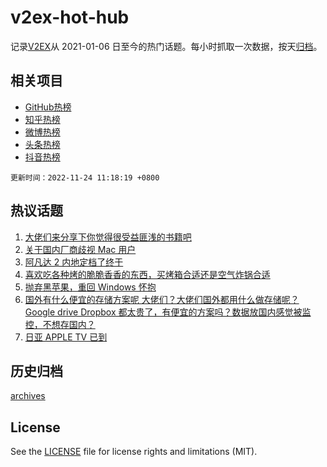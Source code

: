 # v2ex-hot-hub

 记录[V2EX](https://www.v2ex.com/)从 2021-01-06 日至今的热门话题。每小时抓取一次数据，按天[归档](archives)。
 
 ## 相关项目

- [GitHub热榜](https://github.com/snaildev/github-hot-hub)
- [知乎热榜](https://github.com/snaildev/zhihu-hot-hub)
- [微博热榜](https://github.com/snaildev/weibo-hot-hub)
- [头条热榜](https://github.com/snaildev/toutiao-hot-hub)
- [抖音热榜](https://github.com/snaildev/douyin-hot-hub)


 `更新时间：2022-11-24 11:18:19 +0800`

## 热议话题

1. [大佬们来分享下你觉得很受益匪浅的书籍吧](https://www.v2ex.com/t/897336)
1. [关于国内厂商歧视 Mac 用户](https://www.v2ex.com/t/897445)
1. [阿凡达 2 内地定档了终于](https://www.v2ex.com/t/897287)
1. [喜欢吃各种烤的脆脆香香的东西，买烤箱合适还是空气炸锅合适](https://www.v2ex.com/t/897315)
1. [抛弃黑苹果，重回 Windows 怀抱](https://www.v2ex.com/t/897469)
1. [国外有什么便宜的存储方案呢 大佬们？大佬们国外都用什么做存储呢？ Google drive Dropbox 都太贵了，有便宜的方案吗？数据放国内感觉被监控，不想存国内？](https://www.v2ex.com/t/897424)
1. [日亚 APPLE TV 已到](https://www.v2ex.com/t/897327)

## 历史归档

[archives](archives)

## License

See the [LICENSE](LICENSE) file for license rights and limitations (MIT).
